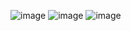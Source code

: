 ![image](https://github.com/user-attachments/assets/b0190e82-3ad2-43ed-b941-a3219c70a18e)
![image](https://github.com/user-attachments/assets/97b213d9-8072-4b54-b221-cc1a12a3718f)
![image](https://github.com/user-attachments/assets/1d0716f1-028a-4e7c-80a3-2c94a0ee3c28)
